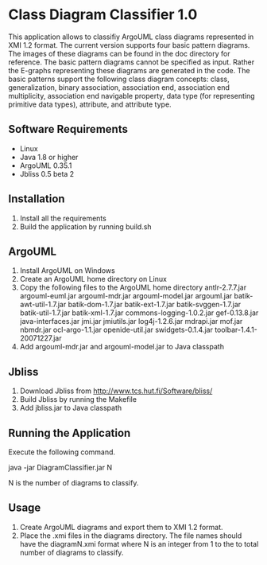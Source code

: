 # Class Diagram Classifier 1.0

This application allows to classifiy ArgoUML class diagrams represented in 
XMI 1.2 format. The current version supports four basic pattern diagrams. The images 
of these diagrams can be found in the doc directory for reference. The basic pattern 
diagrams cannot be specified as input. Rather the E-graphs 
representing these diagrams are generated in the code. The basic patterns 
support the following class diagram concepts: class, generalization, binary 
association, association end, association end multiplicity, association end 
navigable property, data type (for representing primitive data types), 
attribute, and attribute type.

## Software Requirements

- Linux
- Java 1.8 or higher
- ArgoUML 0.35.1
- Jbliss 0.5 beta 2

## Installation

1. Install all the requirements
2. Build the application by running build.sh

## ArgoUML

1. Install ArgoUML on Windows
2. Create an ArgoUML home directory on Linux
3. Copy the following files to the ArgoUML home directory
   antlr-2.7.7.jar
   argouml-euml.jar
   argouml-mdr.jar
   argouml-model.jar
   argouml.jar
   batik-awt-util-1.7.jar
   batik-dom-1.7.jar
   batik-ext-1.7.jar
   batik-svggen-1.7.jar
   batik-util-1.7.jar
   batik-xml-1.7.jar
   commons-logging-1.0.2.jar
   gef-0.13.8.jar
   java-interfaces.jar
   jmi.jar
   jmiutils.jar
   log4j-1.2.6.jar
   mdrapi.jar
   mof.jar
   nbmdr.jar
   ocl-argo-1.1.jar
   openide-util.jar
   swidgets-0.1.4.jar
   toolbar-1.4.1-20071227.jar
4. Add argouml-mdr.jar and argouml-model.jar to Java classpath

## Jbliss

1. Download Jbliss from http://www.tcs.hut.fi/Software/bliss/
2. Build Jbliss by running the Makefile
3. Add jbliss.jar to Java classpath

## Running the Application

Execute the following command.

java -jar DiagramClassifier.jar N

N is the number of diagrams to classify.

## Usage

1. Create ArgoUML diagrams and export them to XMI 1.2 format.
2. Place the .xmi files in the diagrams directory. The file names should have the 
diagramN.xmi format where N is an integer from 1 to the to total number of diagrams 
to classify.

